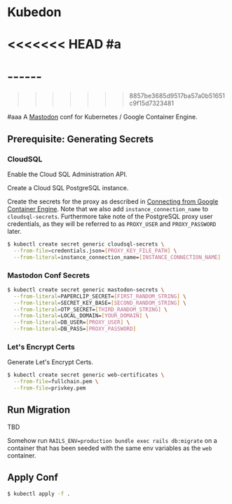 # Kubedon
<<<<<<< HEAD
#a
=======
# ------

>>>>>>> 8857be3685d9517ba57a0b51651c9f15d7323481

#aaa
A [Mastodon](https://github.com/tootsuite/mastodon) conf for Kubernetes / Google Container Engine.

## Prerequisite: Generating Secrets

### CloudSQL

Enable the Cloud SQL Administration API.

Create a Cloud SQL PostgreSQL instance.

Create the secrets for the proxy as described in [Connecting from Google Container Engine](https://cloud.google.com/sql/docs/postgres/connect-container-engine). Note that we also add `instance_connection_name` to `cloudsql-secrets`. Furthermore take note of the PostgreSQL proxy user credentials, as they will be referred to as `PROXY_USER` and `PROXY_PASSWORD` later.

```sh
$ kubectl create secret generic cloudsql-secrets \
  --from-file=credentials.json=[PROXY_KEY_FILE_PATH] \
  --from-literal=instance_connection_name=[INSTANCE_CONNECTION_NAME]
```

### Mastodon Conf Secrets

```sh
$ kubectl create secret generic mastodon-secrets \
  --from-literal=PAPERCLIP_SECRET=[FIRST_RANDOM_STRING] \
  --from-literal=SECRET_KEY_BASE=[SECOND_RANDOM_STRING] \
  --from-literal=OTP_SECRET=[THIRD_RANDOM_STRING] \
  --from-literal=LOCAL_DOMAIN=[YOUR_DOMAIN] \
  --from-literal=DB_USER=[PROXY_USER] \
  --from-literal=DB_PASS=[PROXY_PASSWORD]
```

### Let's Encrypt Certs

Generate Let's Encrypt Certs.

```sh
$ kubectl create secret generic web-certificates \
  --from-file=fullchain.pem \
  --from-file=privkey.pem
```

## Run Migration

TBD

Somehow run `RAILS_ENV=production bundle exec rails db:migrate` on a container that has been seeded with the same env variables as the `web` container.

## Apply Conf

```sh
$ kubectl apply -f .
```
